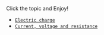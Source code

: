 Click the topic and Enjoy!

- [`Electric charge`](https://george1meshveliani.github.io/Hello-Physics/ElectricCharge)
- [`Current, voltage and resistance`](https://george1meshveliani.github.io/Hello-Physics/CurrentVoltageResistance)
